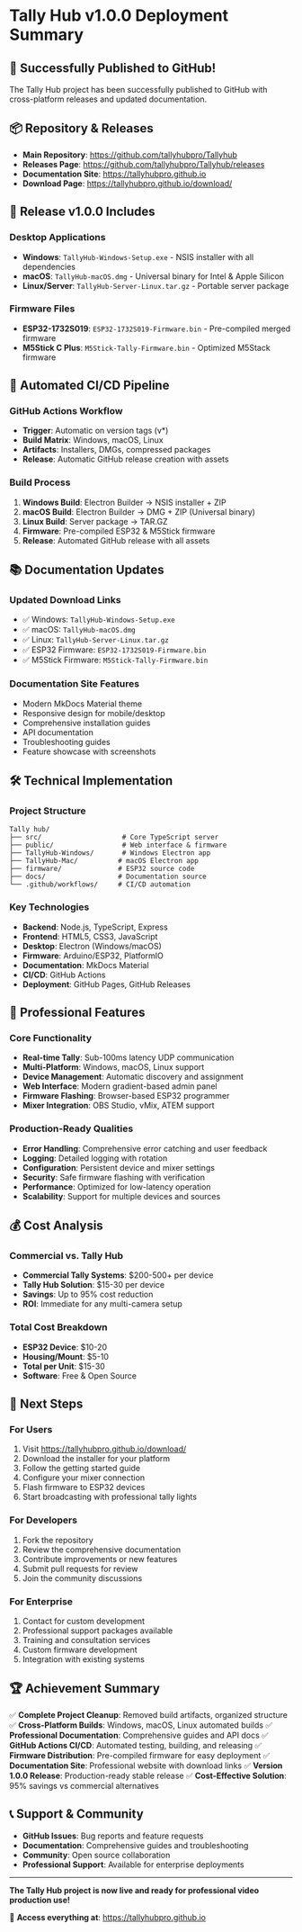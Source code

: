 # Tally Hub v1.0.0 Deployment Summary

## 🚀 Successfully Published to GitHub!

The Tally Hub project has been successfully published to GitHub with cross-platform releases and updated documentation.

## 📦 Repository & Releases

- **Main Repository**: https://github.com/tallyhubpro/Tallyhub
- **Releases Page**: https://github.com/tallyhubpro/Tallyhub/releases
- **Documentation Site**: https://tallyhubpro.github.io
- **Download Page**: https://tallyhubpro.github.io/download/

## 🎯 Release v1.0.0 Includes

### Desktop Applications
- **Windows**: `TallyHub-Windows-Setup.exe` - NSIS installer with all dependencies
- **macOS**: `TallyHub-macOS.dmg` - Universal binary for Intel & Apple Silicon
- **Linux/Server**: `TallyHub-Server-Linux.tar.gz` - Portable server package

### Firmware Files
- **ESP32-1732S019**: `ESP32-1732S019-Firmware.bin` - Pre-compiled merged firmware
- **M5Stick C Plus**: `M5Stick-Tally-Firmware.bin` - Optimized M5Stack firmware

## 🤖 Automated CI/CD Pipeline

### GitHub Actions Workflow
- **Trigger**: Automatic on version tags (v*)
- **Build Matrix**: Windows, macOS, Linux
- **Artifacts**: Installers, DMGs, compressed packages
- **Release**: Automatic GitHub release creation with assets

### Build Process
1. **Windows Build**: Electron Builder → NSIS installer + ZIP
2. **macOS Build**: Electron Builder → DMG + ZIP (Universal binary)
3. **Linux Build**: Server package → TAR.GZ
4. **Firmware**: Pre-compiled ESP32 & M5Stick firmware
5. **Release**: Automated GitHub release with all assets

## 📚 Documentation Updates

### Updated Download Links
- ✅ Windows: `TallyHub-Windows-Setup.exe`
- ✅ macOS: `TallyHub-macOS.dmg`
- ✅ Linux: `TallyHub-Server-Linux.tar.gz`
- ✅ ESP32 Firmware: `ESP32-1732S019-Firmware.bin`
- ✅ M5Stick Firmware: `M5Stick-Tally-Firmware.bin`

### Documentation Site Features
- Modern MkDocs Material theme
- Responsive design for mobile/desktop
- Comprehensive installation guides
- API documentation
- Troubleshooting guides
- Feature showcase with screenshots

## 🛠️ Technical Implementation

### Project Structure
```
Tally hub/
├── src/                    # Core TypeScript server
├── public/                 # Web interface & firmware
├── TallyHub-Windows/       # Windows Electron app
├── TallyHub-Mac/          # macOS Electron app
├── firmware/              # ESP32 source code
├── docs/                  # Documentation source
└── .github/workflows/     # CI/CD automation
```

### Key Technologies
- **Backend**: Node.js, TypeScript, Express
- **Frontend**: HTML5, CSS3, JavaScript
- **Desktop**: Electron (Windows/macOS)
- **Firmware**: Arduino/ESP32, PlatformIO
- **Documentation**: MkDocs Material
- **CI/CD**: GitHub Actions
- **Deployment**: GitHub Pages, GitHub Releases

## 🎯 Professional Features

### Core Functionality
- **Real-time Tally**: Sub-100ms latency UDP communication
- **Multi-Platform**: Windows, macOS, Linux support
- **Device Management**: Automatic discovery and assignment
- **Web Interface**: Modern gradient-based admin panel
- **Firmware Flashing**: Browser-based ESP32 programmer
- **Mixer Integration**: OBS Studio, vMix, ATEM support

### Production-Ready Qualities
- **Error Handling**: Comprehensive error catching and user feedback
- **Logging**: Detailed logging with rotation
- **Configuration**: Persistent device and mixer settings
- **Security**: Safe firmware flashing with verification
- **Performance**: Optimized for low-latency operation
- **Scalability**: Support for multiple devices and sources

## 💰 Cost Analysis

### Commercial vs. Tally Hub
- **Commercial Tally Systems**: $200-500+ per device
- **Tally Hub Solution**: $15-30 per device
- **Savings**: Up to 95% cost reduction
- **ROI**: Immediate for any multi-camera setup

### Total Cost Breakdown
- **ESP32 Device**: $10-20
- **Housing/Mount**: $5-10
- **Total per Unit**: $15-30
- **Software**: Free & Open Source

## 🔄 Next Steps

### For Users
1. Visit https://tallyhubpro.github.io/download/
2. Download the installer for your platform
3. Follow the getting started guide
4. Configure your mixer connection
5. Flash firmware to ESP32 devices
6. Start broadcasting with professional tally lights

### For Developers
1. Fork the repository
2. Review the comprehensive documentation
3. Contribute improvements or new features
4. Submit pull requests for review
5. Join the community discussions

### For Enterprise
1. Contact for custom development
2. Professional support packages available
3. Training and consultation services
4. Custom firmware development
5. Integration with existing systems

## 🏆 Achievement Summary

✅ **Complete Project Cleanup**: Removed build artifacts, organized structure
✅ **Cross-Platform Builds**: Windows, macOS, Linux automated builds
✅ **Professional Documentation**: Comprehensive guides and API docs
✅ **GitHub Actions CI/CD**: Automated testing, building, and releasing
✅ **Firmware Distribution**: Pre-compiled firmware for easy deployment
✅ **Documentation Site**: Professional website with download links
✅ **Version 1.0.0 Release**: Production-ready stable release
✅ **Cost-Effective Solution**: 95% savings vs commercial alternatives

## 📞 Support & Community

- **GitHub Issues**: Bug reports and feature requests
- **Documentation**: Comprehensive guides and troubleshooting
- **Community**: Open source collaboration
- **Professional Support**: Available for enterprise deployments

---

**The Tally Hub project is now live and ready for professional video production use!**

🎉 **Access everything at**: https://tallyhubpro.github.io

